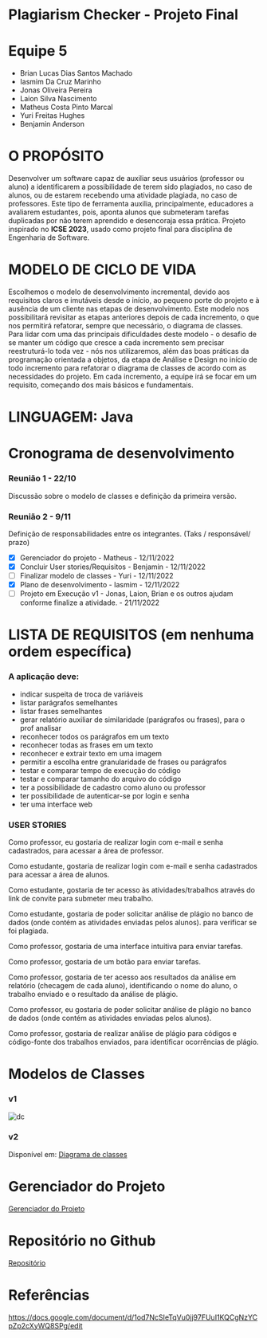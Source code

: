 # Plagiarism Checker - Projeto Final
# Equipe 5
* Brian Lucas Dias Santos Machado
* Iasmim Da Cruz Marinho 
* Jonas Oliveira Pereira 
* Laion Silva Nascimento
* Matheus Costa Pinto Marcal
* Yuri Freitas Hughes 
* Benjamin Anderson

# O PROPÓSITO

Desenvolver um software capaz de auxiliar seus usuários (professor ou aluno) a identificarem a possibilidade de terem sido plagiados, no caso de alunos, ou de estarem recebendo uma atividade plagiada, no caso de professores. Este tipo de ferramenta auxilia, principalmente, educadores a avaliarem estudantes, pois, aponta alunos que submeteram tarefas duplicadas por não terem aprendido e desencoraja essa prática. 
Projeto inspirado no <b>ICSE 2023</b>, usado como projeto final para disciplina de Engenharia de Software. 

# MODELO DE CICLO DE VIDA

Escolhemos o modelo de desenvolvimento incremental, devido aos requisitos claros e imutáveis desde o início, ao pequeno porte do projeto e à ausência de um cliente nas etapas de desenvolvimento. Este modelo nos possibilitará revisitar as etapas anteriores depois de cada incremento, o que nos permitirá refatorar, sempre que necessário, o diagrama de classes.
Para lidar com uma das principais dificuldades deste modelo - o desafio de se manter um código que cresce a cada incremento sem precisar reestruturá-lo toda vez - nós nos utilizaremos, além das boas práticas da programação orientada a objetos, da etapa de Análise e Design no início de todo incremento para refatorar o diagrama de classes de acordo com as necessidades do projeto. Em cada incremento, a equipe irá se focar em um requisito, começando dos mais básicos e fundamentais.

# LINGUAGEM: Java

# Cronograma de desenvolvimento
### Reunião 1 - 22/10
  Discussão sobre o modelo de classes e definição da primeira versão.
### Reunião 2 - 9/11
Definição de responsabilidades entre os integrantes. (Taks / responsável/ prazo)
- [x] Gerenciador do projeto - Matheus - 12/11/2022
- [x] Concluir User stories/Requisitos - Benjamin - 12/11/2022
- [ ] Finalizar modelo de classes - Yuri - 12/11/2022
- [x] Plano de desenvolvimento - Iasmim - 12/11/2022
- [ ] Projeto em Execução v1 - Jonas, Laion, Brian e os outros ajudam conforme finalize a atividade. - 21/11/2022
  
# LISTA DE REQUISITOS (em nenhuma ordem específica)
### A aplicação deve:
* indicar suspeita de troca de variáveis
* listar parágrafos semelhantes
* listar frases semelhantes
* gerar relatório auxiliar de similaridade (parágrafos ou frases), para o prof analisar
* reconhecer todos os parágrafos em um texto
* reconhecer todas as frases em um texto
* reconhecer e extrair texto em uma imagem
* permitir a escolha entre granularidade de frases ou parágrafos
* testar e comparar tempo de execução do código
* testar e comparar tamanho do arquivo do código
* ter a possibilidade de cadastro como aluno ou professor
* ter possibilidade de autenticar-se por login e senha
* ter uma interface web

### USER STORIES

Como professor, eu gostaria de realizar login com e-mail e senha cadastrados, para acessar a área de professor.

Como estudante, gostaria de realizar login com e-mail e senha cadastrados para acessar a área de alunos.

Como estudante, gostaria de ter acesso às atividades/trabalhos através do link de convite para submeter meu trabalho.

Como estudante, gostaria de poder solicitar análise de plágio no banco de dados (onde contém as atividades enviadas pelos alunos). para verificar se foi plagiada.

Como professor, gostaria de uma interface intuitiva para enviar tarefas.
		
Como professor, gostaria de um botão para enviar tarefas.

Como professor, gostaria de ter acesso aos resultados da análise em relatório (checagem de cada aluno), identificando o nome do aluno, o trabalho enviado e o resultado da análise de plágio.

Como professor, eu gostaria de poder solicitar análise de plágio no banco de dados (onde contém as atividades enviadas pelos alunos).

Como professor, gostaria de realizar análise de plágio para códigos e código-fonte dos trabalhos enviados, para identificar ocorrências de plágio.

# Modelos de Classes
### v1
![dc](https://user-images.githubusercontent.com/72471500/201446841-0d90a9b1-a15d-46db-b6e4-77b68c02fdbc.png)

### v2

Disponível em: <a href="https://app.diagrams.net/#G1c6baV5upgwpJMoCh_v7Xl7_J3I2W9ZfE">Diagrama de classes<a>

# Gerenciador do Projeto
<a href="https://trello.com/b/PtgWK2A0/projeto-eng-soft-equipe-5">Gerenciador do Projeto</a>

# Repositório no Github
<a href="https://github.com/IasmimMarinho/Equipe-5---Plagiarism-Checker-for-Assignments-in-Computer-Science-Courses">Repositório</a>

# Referências
https://docs.google.com/document/d/1od7NcSIeTqVu0jj97FUuI1KQCgNzYCpZp2cXyWQ8SPg/edit
